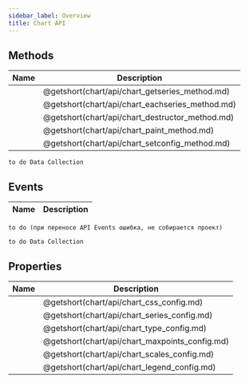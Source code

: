 ```yaml
---
sidebar_label: Overview
title: Chart API 
---
```

## Methods

| Name                                     | Description                                     |
| ---------------------------------------- | ----------------------------------------------- |
| [](chart/api/chart_getseries_method.md)  | @getshort(chart/api/chart_getseries_method.md)  |
| [](chart/api/chart_eachseries_method.md) | @getshort(chart/api/chart_eachseries_method.md) |
| [](chart/api/chart_destructor_method.md) | @getshort(chart/api/chart_destructor_method.md) |
| [](chart/api/chart_paint_method.md)      | @getshort(chart/api/chart_paint_method.md)      |
| [](chart/api/chart_setconfig_method.md)  | @getshort(chart/api/chart_setconfig_method.md)  |

`to do Data Collection`

## Events

| Name | Description |
| ---- | ----------- |
`to do (при переносе API Events ошибка, не собирается проект)`

`to do Data Collection`

## Properties

| Name                                    | Description                                    |
| --------------------------------------- | ---------------------------------------------- |
| [](chart/api/chart_css_config.md)       | @getshort(chart/api/chart_css_config.md)       |
| [](chart/api/chart_series_config.md)    | @getshort(chart/api/chart_series_config.md)    |
| [](chart/api/chart_type_config.md)      | @getshort(chart/api/chart_type_config.md)      |
| [](chart/api/chart_maxpoints_config.md) | @getshort(chart/api/chart_maxpoints_config.md) |
| [](chart/api/chart_scales_config.md)    | @getshort(chart/api/chart_scales_config.md)    |
| [](chart/api/chart_legend_config.md)    | @getshort(chart/api/chart_legend_config.md)    |
